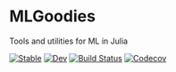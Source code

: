 # MLGoodies
Tools and utilities for ML in Julia

[![Stable](https://img.shields.io/badge/docs-stable-blue.svg)](https://dhonza.github.io/MLGoodies.jl/stable)
[![Dev](https://img.shields.io/badge/docs-dev-blue.svg)](https://dhonza.github.io/MLGoodies.jl/dev)
[![Build Status](https://travis-ci.com/dhonza/MLGoodies.jl.svg?branch=master)](https://travis-ci.com/dhonza/MLGoodies.jl)
[![Codecov](https://codecov.io/gh/dhonza/MLGoodies.jl/branch/master/graph/badge.svg)](https://codecov.io/gh/dhonza/MLGoodies.jl)
